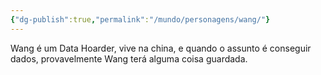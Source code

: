 ```yaml
---
{"dg-publish":true,"permalink":"/mundo/personagens/wang/"}
---
```


Wang é um Data Hoarder, vive na china, e quando o assunto é conseguir dados, provavelmente Wang terá alguma coisa guardada.